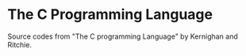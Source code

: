 # The C Programming Language

Source codes from "The C programming Language" by Kernighan and Ritchie.
